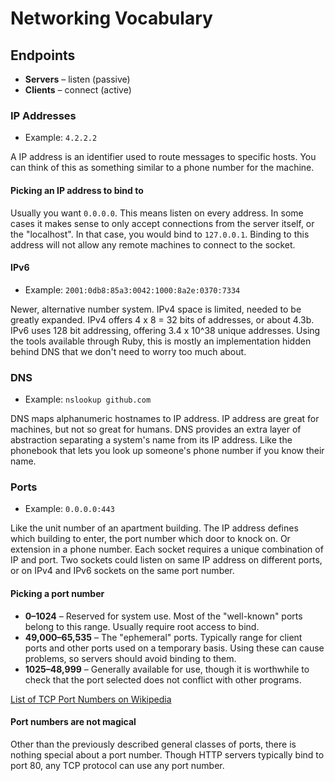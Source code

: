 # Networking Vocabulary

## Endpoints

  * **Servers** &ndash; listen (passive)
  * **Clients** &ndash; connect (active)

### IP Addresses

 * Example: `4.2.2.2`

A IP address is an identifier used to route messages to specific hosts. You can think of this as something similar to a phone number for the machine.

#### Picking an IP address to bind to

Usually you want `0.0.0.0`. This means listen on every address. In some cases it makes sense to only accept connections from the server itself, or the "localhost". In that case, you would bind to `127.0.0.1`. Binding to this address will not allow any remote machines to connect to the socket.


#### IPv6

 * Example: `2001:0db8:85a3:0042:1000:8a2e:0370:7334`

Newer, alternative number system. IPv4 space is limited, needed to be greatly expanded. IPv4 offers 4 x 8 = 32 bits of addresses, or about 4.3b. IPv6 uses 128 bit addressing, offering 3.4 x 10^38 unique addresses. Using the tools available through Ruby, this is mostly an implementation hidden behind DNS that we don't need to worry too much about.

### DNS

 * Example: `nslookup github.com`

DNS maps alphanumeric hostnames to IP address. IP address are great for machines, but not so great for humans. DNS provides an extra layer of abstraction separating a system's name from its IP address. Like the phonebook that lets you look up someone's phone number if you know their name.

### Ports

  * Example: `0.0.0.0:443`

Like the unit number of an apartment building. The IP address defines which building to enter, the port number which door to knock on. Or extension in a phone number. Each socket requires a unique combination of IP and port. Two sockets could listen on same IP address on different ports, or on IPv4 and IPv6 sockets on the same port number.

#### Picking a port number

  * **0&ndash;1024** &ndash; Reserved for system use. Most of the "well-known" ports belong to this range. Usually require root access to bind.
  * **49,000&ndash;65,535** &ndash; The "ephemeral" ports. Typically range for client ports and other ports used on a temporary basis. Using these can cause problems, so servers should avoid binding to them.
  * **1025&ndash;48,999** &ndash; Generally available for use, though it is worthwhile to check that the port selected does not conflict with other programs.

[List of TCP Port Numbers on Wikipedia](http://en.wikipedia.org/wiki/List_of_TCP_and_UDP_port_numbers)

#### Port numbers are not magical

Other than the previously described general classes of ports, there is nothing special about a port number. Though HTTP servers typically bind to port 80, any TCP protocol can use any port number.
